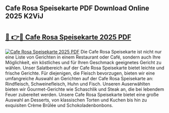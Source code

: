## Cafe Rosa Speisekarte PDF Download Online 2025 K2ViJ

# <h2><a href="http://gccpko.nevu.top/?p=Cafe+Rosa+Speisekarte">🔗 👉🔴 Cafe Rosa Speisekarte 2025 PDF</a></h2>

[![Cafe Rosa Speisekarte 2025 PDF](https://i.imgur.com/dBaPXMq.png)](http://gccpko.nevu.top/?p=Cafe+Rosa+Speisekarte)
Die Cafe Rosa Speisekarte ist nicht nur eine Liste von Gerichten in einem Restaurant oder Café, sondern auch Ihre Möglichkeit, ein köstliches und für Ihren Geschmack geeignetes Gericht zu wählen. Unser Salatbereich auf der Cafe Rosa Speisekarte bietet leichte und frische Gerichte. Für diejenigen, die Fleisch bevorzugen, bieten wir eine umfangreiche Auswahl an Gerichten auf der Cafe Rosa Speisekarte an: Rindfleisch, Schweinefleisch, Huhn und Fisch. Unseren Auserwählten bieten wir Gourmet-Gerichte wie Schaschlik und Steak an, die bei lebendem Feuer zubereitet werden. Unsere Cafe Rosa Speisekarte bietet eine große Auswahl an Desserts, von klassischen Torten und Kuchen bis hin zu exquisiten Crème Brûlée und Schokoladenbonbons.
